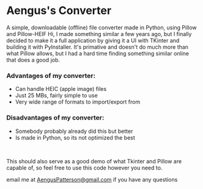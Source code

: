 # Aengus's Converter
A simple, downloadable (offline) file converter made in Python, using Pillow and Pillow-HEIF
Hi, I made something similar a few years ago, but I finally decided to make it a full
application by giving it a UI with TKinter and building it with PyInstaller. It's primative
and doesn't do much more than what Pillow allows, but I had a hard time finding something similar
online that does a good job. 

### Advantages of my converter:
 - Can handle HEIC (apple image) files
 - Just 25 MBs, fairly simple to use
 - Very wide range of formats to import/export from

### Disadvantages of my converter:
- Somebody probably already did this but better
- Is made in Python, so its not optimized the best

<br>

This should also serve as a good demo of what Tkinter and Pillow are capable of, so feel free
to use this code however you need to.

email me at AengusPatterson@gmail.com if you have any questions
